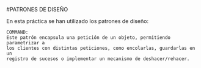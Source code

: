 #PATRONES DE DISEÑO

En esta práctica se han utilizado los patrones de diseño:

	COMMAND:
	Este patrón encapsula una petición de un objeto, permitiendo parametrizar a 
	los clientes con distintas peticiones, como encolarlas, guardarlas en un 
	registro de sucesos o implementar un mecanismo de deshacer/rehacer.